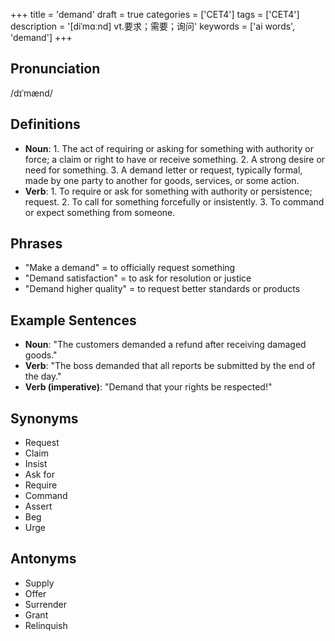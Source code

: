 +++
title = 'demand'
draft = true
categories = ['CET4']
tags = ['CET4']
description = '[diˈmɑːnd] vt.要求；需要；询问'
keywords = ['ai words', 'demand']
+++

## Pronunciation
/dɪˈmænd/

## Definitions
- **Noun**: 1. The act of requiring or asking for something with authority or force; a claim or right to have or receive something. 2. A strong desire or need for something. 3. A demand letter or request, typically formal, made by one party to another for goods, services, or some action.
- **Verb**: 1. To require or ask for something with authority or persistence; request. 2. To call for something forcefully or insistently. 3. To command or expect something from someone.

## Phrases
- "Make a demand" = to officially request something
- "Demand satisfaction" = to ask for resolution or justice
- "Demand higher quality" = to request better standards or products

## Example Sentences
- **Noun**: "The customers demanded a refund after receiving damaged goods."
- **Verb**: "The boss demanded that all reports be submitted by the end of the day."
- **Verb (imperative)**: "Demand that your rights be respected!"

## Synonyms
- Request
- Claim
- Insist
- Ask for
- Require
- Command
- Assert
- Beg
- Urge

## Antonyms
- Supply
- Offer
- Surrender
- Grant
- Relinquish

